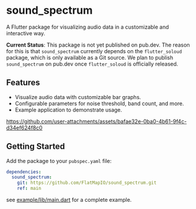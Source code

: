 # sound_spectrum

A Flutter package for visualizing audio data in a customizable and interactive way.

**Current Status**: This package is not yet published on pub.dev. The reason for this is that `sound_spectrum` currently depends on the `flutter_soloud` package, which is only available as a Git source. We plan to publish `sound_spectrum` on pub.dev once `flutter_soloud` is officially released.


## Features

- Visualize audio data with customizable bar graphs.
- Configurable parameters for noise threshold, band count, and more.
- Example application to demonstrate usage.


https://github.com/user-attachments/assets/bafae32e-0ba0-4b61-9f4c-d34ef624f8c0



## Getting Started

Add the package to your `pubspec.yaml` file:

```yaml
dependencies:
  sound_spectrum:
    git: https://github.com/FlatMapIO/sound_spectrum.git
    ref: main

```

see [example/lib/main.dart](example/lib/main.dart) for a complete example.
